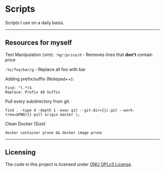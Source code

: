 # Scripts

Scripts I use on a daily basis.

---

## Resources for myself

Text Manipulation (vim): 
`:%g!/price/d` - Removes lines that **don't** contain price  

`:%s/foo/bar/g` - Replace all foo with bar

Adding prefix/suffix (Notepad++): 
```
Find: ^(.*)$
Replace: Prefix $0 Suffix
```

Pull every subdirectory from git.
```
find . -type d -depth 1 -exec git --git-dir={}/.git --work-tree=$PWD/{} pull origin master \;
```

Clean Docker (Size)
```
docker container prune && docker image prune
```

---

## Licensing

The code in this project is licensed under [GNU GPLv3 License](https://choosealicense.com/licenses/gpl-3.0/).